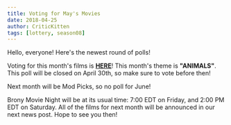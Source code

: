 ```yaml
---
title: Voting for May's Movies
date: 2018-04-25
author: CriticKitten
tags: [lottery, season08]
---
```


Hello, everyone!  Here's the newest round of polls!

Voting for this month's films is **[HERE][lotto]**!  This month's theme is **"ANIMALS"**.  This poll will be closed on April 30th, so make sure to vote before then!

Next month will be Mod Picks, so no poll for June!

Brony Movie Night will be at its usual time: 7:00 EDT on Friday, and 2:00 PM EDT on Saturday.  All of the films for next month will be announced in our next news post.  Hope to see you then!

[lotto]: https://docs.google.com/forms/d/e/1FAIpQLSeE6TcsjgfuIlPyEXmxyrwfEQ6XgE_nDhoTCflcFhE8yuW16g/viewform
